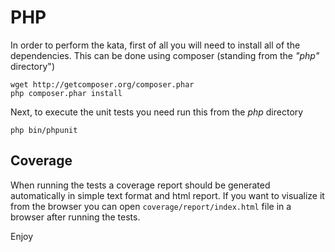# PHP

In order to perform the kata, first of all you will need to install all of the dependencies. This can be done using
composer (standing from the *"php"* directory")
```shell
wget http://getcomposer.org/composer.phar
php composer.phar install
```

Next, to execute the unit tests you need run this from the *php* directory
```shell
php bin/phpunit
```

## Coverage

When running the tests a coverage report should be generated automatically in simple text format and html report.
If you want to visualize it from the browser you can open `coverage/report/index.html` file in a browser after running the tests.

Enjoy
